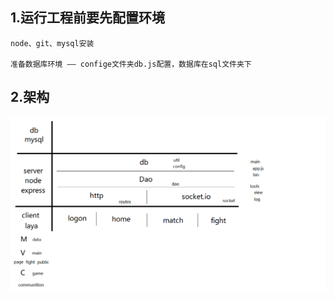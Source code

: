 ## 1.运行工程前要先配置环境
    node、git、mysql安装

    准备数据库环境 —— confige文件夹db.js配置，数据库在sql文件夹下

## 2.架构

![avatar](./doc/img/framework.png)

